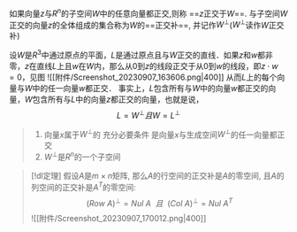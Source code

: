 


如果向量$z$与$R^{n}$的子空间$W$中的任意向量都正交,则称 ==$z$正交于$W$==.
与子空间$W$正交的向量$z$的全体组成的集合称为$W$的==正交补==, 并记作$W^{\perp}$($W^{\perp}$读作$W$正交补)


设$W$是$R^{3}$中通过原点的平面，$L$是通过原点且与$W$正交的直线．如果$z$和$w$都非零，$z$在直线$L$上且$w$在$W$内，那么从$0$到$z$的线段正交于从$0$到$w$的线段，即$z\cdot w=0$，见图
![[附件/Screenshot_20230907_163606.png|400]]
从而$L$上的每个向量与$W$中的任一向量$w$都正交．
事实上，$L$包含所有与$W$中的向量$w$都正交的向量，$W$包含所有与$L$中的向量$z$都正交的向量，也就是说，$$L=W^{\perp}且W=L^{\perp}$$

> 1. 向量$x$属于$W^{\perp}$的 充分必要条件 是向量$x$与生成空间$W^{\perp}$的任一向量都正交
> 2. $W^{\perp}$是$R^{n}$的一个子空间


> [!dl定理] 
> 假设$A$是$m\times n$矩阵, 那么$A$的行空间的正交补是$A$的零空间, 且$A$的列空间的正交补是$A^{T}$的零空间:
> $$(Row~A)^{\perp}=Nul ~ A~~且~~(Col~A)^{\perp}=Nul~A^{T}$$
![[附件/Screenshot_20230907_170012.png|400]]





